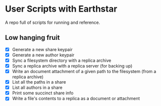 # User Scripts with Earthstar

A repo full of scripts for running and reference.

## Low hanging fruit

- [x] Generate a new share keypair
- [x] Generate a new author keypair
- [x] Sync a filesystem directory with a replica archive
- [x] Sync a replica archive with a replica server (for backing up)
- [x] Write an document attachment of a given path to the filesystem (from a
      replica archive)
- [x] List all the paths in a share
- [x] List all authors in a share
- [x] Print some succinct share info
- [x] Write a file's contents to a replica as a document or attachment
